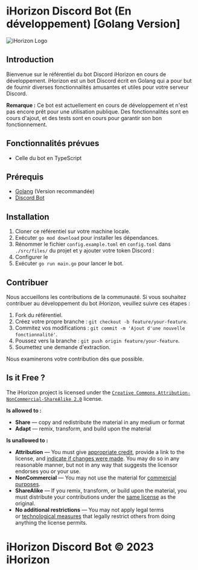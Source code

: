 # iHorizon Discord Bot (En développement) [Golang Version]

![iHorizon Logo](https://media.discordapp.net/attachments/1146066022776971335/1168258203352584202/66d9f5e30fd80d010c254fb589f48e55.png?ex=65511c3c&is=653ea73c&hm=acf93fb61821b98256ed47d6721fc306414ecdcc39a9e4bb0a7f5ec63aafdbc4&=)

## Introduction

Bienvenue sur le référentiel du bot Discord iHorizon en cours de développement. iHorizon est un bot Discord écrit en Golang qui a pour but de fournir diverses fonctionnalités amusantes et utiles pour votre serveur Discord.

**Remarque :** Ce bot est actuellement en cours de développement et n'est pas encore prêt pour une utilisation publique. Des fonctionnalités sont en cours d'ajout, et des tests sont en cours pour garantir son bon fonctionnement.

## Fonctionnalités prévues

- Celle du bot en TypeScript

## Prérequis

- [Golang](https://golang.org/) (Version recommandée)
- [Discord Bot](https://discord.com/developers/applications)

## Installation

1. Cloner ce référentiel sur votre machine locale.
2. Exécuter `go mod download` pour installer les dépendances.
3. Rénommer le fichier `config.example.toml` en `config.toml` dans `./src/files/` du projet et y ajouter votre token Discord :
4. Configurer le
5. Exécuter `go run main.go` pour lancer le bot.

## Contribuer

Nous accueillons les contributions de la communauté. Si vous souhaitez contribuer au développement du bot iHorizon, veuillez suivre ces étapes :

1. Fork du référentiel.
2. Créez votre propre branche : `git checkout -b feature/your-feature`.
3. Commitez vos modifications : `git commit -m 'Ajout d'une nouvelle fonctionnalité'`.
4. Poussez vers la branche : `git push origin feature/your-feature`.
5. Soumettez une demande d'extraction.

Nous examinerons votre contribution dès que possible.

## Is it Free ?

The iHorizon project is licensed under the  [`Creative Commons Attribution-NonCommercial-ShareAlike 2.0`](https://creativecommons.org/licenses/by-nc-sa/2.0/) license.

**Is allowed to :**

- **Share** — copy and redistribute the material in any medium or format
- **Adapt** — remix, transform, and build upon the material

**Is unallowed to :**

- **Attribution** — You must give [appropriate credit](https://creativecommons.org/licenses/by-nc-sa/2.0/#), provide a link to the license, and [indicate if changes were made](https://creativecommons.org/licenses/by-nc-sa/2.0/#). You may do so in any reasonable manner, but not in any way that suggests the licensor endorses you or your use.
- **NonCommercial** — You may not use the material for [commercial purposes](https://creativecommons.org/licenses/by-nc-sa/2.0/#).
- **ShareAlike** — If you remix, transform, or build upon the material, you must distribute your contributions under the [same license](https://creativecommons.org/licenses/by-nc-sa/2.0/#) as the original.
- **No additional restrictions** — You may not apply legal terms or [technological measures](https://creativecommons.org/licenses/by-nc-sa/2.0/#) that legally restrict others from doing anything the license permits.

# **iHorizon Discord Bot** © 2023 iHorizon